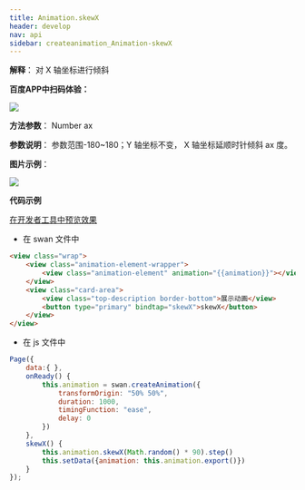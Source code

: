 ```yaml
---
title: Animation.skewX
header: develop
nav: api
sidebar: createanimation_Animation-skewX
---
```

 
  

**解释**： 对 X 轴坐标进行倾斜

**百度APP中扫码体验：**

<img src="https://b.bdstatic.com/miniapp/assets/images/doc_demo/skewX.png"  class="demo-qrcode-image" />

**方法参数**：  Number ax

**参数说明**： 参数范围-180~180；Y 轴坐标不变， X 轴坐标延顺时针倾斜 ax 度。

**图片示例**：

<div class="m-doc-custom-examples">
    <div class="m-doc-custom-examples-correct">
        <img src="https://b.bdstatic.com/miniapp/images/skewX.gif">
    </div>
    <div class="m-doc-custom-examples-correct">
        <img src=" ">
    </div>
    <div class="m-doc-custom-examples-correct">
        <img src=" ">
    </div>     
</div>

**代码示例**

<a href="swanide://fragment/d9f9f1321e4992888c975f4a73b53d831574218200049" title="在开发者工具中预览效果" target="_self">在开发者工具中预览效果</a>

* 在 swan 文件中

```html
<view class="wrap">
    <view class="animation-element-wrapper">
        <view class="animation-element" animation="{{animation}}"></view>
    </view>
    <view class="card-area">
        <view class="top-description border-bottom">展示动画</view>
        <button type="primary" bindtap="skewX">skewX</button>
    </view>
</view>
```
* 在 js 文件中

```js
Page({
    data:{ },
    onReady() {
        this.animation = swan.createAnimation({
            transformOrigin: "50% 50%",
            duration: 1000,
            timingFunction: "ease",
            delay: 0
        })
    },
    skewX() {
        this.animation.skewX(Math.random() * 90).step()
        this.setData({animation: this.animation.export()})
    }
});
```
